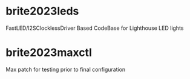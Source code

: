 # brite2023leds
FastLED/I2SClocklessDriver Based CodeBase for Lighthouse LED lights

# brite2023maxctl
Max patch for testing prior to final configuration
